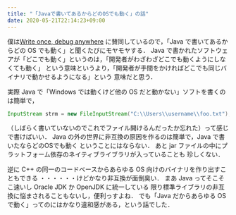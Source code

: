```yaml
---
title: "「Javaで書いてあるからどのOSでも動く」の話"
date: 2020-05-21T22:14:23+09:00
---
```


僕は[Write once, debug anywhere](https://ja.wikipedia.org/wiki/Write_once,_run_anywhere#%E6%89%B9%E5%88%A4)
に賛同しているので，「Java で書いてあるからどの OS でも動く」と聞くたびにモヤモヤする．
Java で書かれたソフトウェアが「どこでも動く」というのは，「開発者がわざわざどこでも動くようにしなくても動く」
という意味というより，「開発者が手間をかければどこでも同じバイナリで動かせるようになる」という
意味だと思う．

実際 Java で「Windows では動くけど他の OS だと動かない」ソフトを書くのは簡単で，

```java
InputStream strm = new FileInputStream("C:\\Users\\username\\foo.txt");
```

（しばらく書いていないのでこれでファイル開けるんだったか忘れた）って感じで書けばいい．
Java の外の世界に非互換の原因を作るのは簡単で，Java で書いたならどのOSでも動く
ということにはならない．
あと jar ファイルの中にプラットフォーム依存のネイティブライブラリが入っていることも
珍しくない．

逆に C++ の同一のコードベースからあらゆる OS 向けのバイナリを作り出すこともできる
・・・・・・けどかなり非互換が面倒臭い．
まあ Java ってそこそこ速いし Oracle JDK か OpenJDK に統一している
限り標準ライブラリの非互換に悩まされることもないし，便利っすよね．
でも「Java だからあらゆる OS で動く」ってのにはかなり違和感がある，という話でした．
